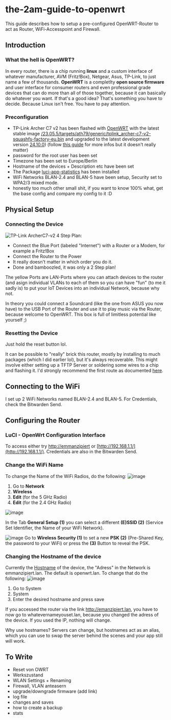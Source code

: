 # the-2am-guide-to-openwrt
This guide describes how to setup a pre-configured OpenWRT-Router to act as Router, WiFi-Accesspoint and Firewall.

## Introduction
### What the hell is OpenWRT?
In every router, there is a chip running **linux** and a custom interface of whatever manufacturer, AVM (Fritz!Box), Netgear, Asus, TP-Link, to just name a few of thousands.
**OpenWRT** is a completlty **open source firmware** and user interface for consumer routers and even professional grade devices that can do more than all of those together, because it can basically do whatever you want. If that's a good idea? That's something you have to decide.
Because Linux isn't free. You have to pay attention.

### Preconfiguration
- TP-Link Archer C7 v2 has been flashed with [OpenWRT](https://openwrt.org/) with the latest stable image  [/23.05.5/targets/ath79/generic/tplink_archer-c7-v2-squashfs-factory-eu.bin](https://downloads.openwrt.org/releases/23.05.5/targets/ath79/generic/openwrt-23.05.5-ath79-generic-tplink_archer-c7-v2-squashfs-factory-eu.bin) and upgraded to the latest development version [24.10.0](https://downloads.openwrt.org/releases/24.10.0/targets/ath79/generic/openwrt-24.10.0-ath79-generic-tplink_archer-c7-v2-squashfs-sysupgrade.bin)) (follow [this guide](https://openwrt.org/toh/tp-link/archer_c7) for more infos but it doesn't really matter)
- password for the root user has been set
- Timezone has been set to Europe/Berlin
- Hostname of the devices + Description etc have been set
- The Package [luci-app-statistics](https://openwrt.org/docs/guide-user/luci/luci_app_statistics) has been installed
- WiFi Networks BLAN-2.4 and BLAN-5 have been setup, Security set to WPA2/3 mixed mode.
- honestly too much other small shit, if you want to know 100% what, get the base config and compare my config to it :D

## Physical Setup
### Connecting the Device
![TP-Link ArcherC7-v2](https://github.com/user-attachments/assets/5f21a207-6c9f-489b-9810-d0867bdd78c4)
4 Step Plan:
- Connect the Blue Port  (labeled "Internet") with a Router or a Modem, for example a Fritz!Box
- Connect the Router to the Power
- It really doesn't matter in which order you do it.
- Done and bamboozled, it was only a 2 Step plan!

The yellow Ports are LAN-Ports where you can attach devices to the router (and asign individual VLANs to each of them so you can have "fun" (to me it sadly is) to put your IoT Devices into an individual Network, because why not.

In theory you could connect a Soundcard (like the one from ASUS you now have) to the USB Port of the Router and use it to play music via the Router, because welcome to OpenWRT. This box is full of limitless potential like yourself ;)

### Resetting the Device
Just hold the reset button lol.

It can be possible to "really" brick this router, mostly by installing to much packages (which I did earlier lol), but it's always recoverable. This might involve either setting up a TFTP Server or soldering some wires to a chip and flashing it. I'd strongly recommend the first route as documented [here](https://openwrt.org/toh/tp-link/archer_c7#installation_or_restore_with_tftp).

## Connecting to the WiFi
I set up 2 WiFi Networks named BLAN-2.4 and BLAN-5. For Credentials, check the Bitwarden Send.

## Configuring the Router
### LuCI - OpenWrt Configuration Interface
To access either try [http://emmanzipiert](http://emmanzipiert.lan/) or [http://192.168.1.1/](http://192.168.1.1/).
Credentials are also in the Bitwarden Send.

### Change the WiFi Name
To change the Name of the WiFi Radios, do the following:
![image](https://github.com/user-attachments/assets/dc2e24ae-bfde-4694-9be3-38d228c77d45)
1. Go to **Network**
2. **Wireless**
3. **Edit** (for the 5 GHz Radio)
4. **Edit** (for the 2.4 GHz Radio)

![image](https://github.com/user-attachments/assets/8a64bf41-1e71-4da4-8463-8f5d8f173bb5)

In the Tab **General Setup (1)** you can select a different **(E)SSID (2)** (Service Set Identifier, the Name of your WiFi Network).

![image](https://github.com/user-attachments/assets/7a477453-1711-4d11-8060-abd2aa3d7765)
Go to **Wireless Security (1)** to set a new **PSK (2)** (Pre-Shared Key, the password to your WiFi) or press the **(3)** Button to reveal the PSK. 






### Changing the Hostname of the device
Currently the [Hostname](https://en.wikipedia.org/wiki/Hostname) of the device, the "Adress" in the Network is emmanzipiert.lan. The default is openwrt.lan.
To change that do the following:
![image](https://github.com/user-attachments/assets/65257e8d-9997-42f2-ac9e-ab05a7a65765)
1. Go to System
2. System
3. Enter the desired hostname and press save

If you accessed the router via the link http://emanzipiert.lan, you have to now go to whatevernameyouset.lan, because you changed the adress of the device. If you used the IP, nothing will change.

Why use hostnames? Servers can change, but hostnames act as an alias, which you can use to swap the server behind the scenes and your app still will work.


## To Write
- Reset von OWRT
- Werkszustand
- WLAN Settings + Renaming
- Firewall, VLAN anteasern
- upgrade/downgrade firmware (add link)
- log file
- changes and saves
- how to create a backup
- stats


